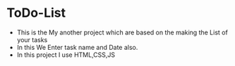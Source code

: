 # ToDo-List
- This is the My another project which are based on the making the List of your tasks
- In this We Enter task name and Date also.
- In this project I use HTML,CSS,JS
